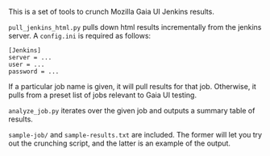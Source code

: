 This is a set of tools to crunch Mozilla Gaia UI Jenkins results.

`pull_jenkins_html.py` pulls down html results incrementally from the jenkins server. A `config.ini` is required as follows:

    [Jenkins]
    server = ...
    user = ...
    password = ...

If a particular job name is given, it will pull results for that job. Otherwise, it pulls from a preset list of jobs relevant to Gaia UI testing.

`analyze_job.py` iterates over the given job and outputs a summary table of results.

`sample-job/` and `sample-results.txt` are included. The former will let you try out the crunching script, and the latter is an example of the output.

